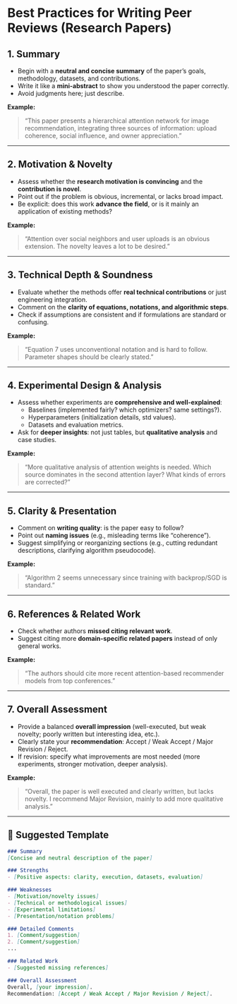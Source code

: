 # Best Practices for Writing Peer Reviews (Research Papers)

## 1. Summary
- Begin with a **neutral and concise summary** of the paper’s goals, methodology, datasets, and contributions.  
- Write it like a **mini-abstract** to show you understood the paper correctly.  
- Avoid judgments here; just describe.

**Example:**  
> “This paper presents a hierarchical attention network for image recommendation, integrating three sources of information: upload coherence, social influence, and owner appreciation.”

---

## 2. Motivation & Novelty
- Assess whether the **research motivation is convincing** and the **contribution is novel**.  
- Point out if the problem is obvious, incremental, or lacks broad impact.  
- Be explicit: does this work **advance the field**, or is it mainly an application of existing methods?

**Example:**  
> “Attention over social neighbors and user uploads is an obvious extension. The novelty leaves a lot to be desired.”

---

## 3. Technical Depth & Soundness
- Evaluate whether the methods offer **real technical contributions** or just engineering integration.  
- Comment on the **clarity of equations, notations, and algorithmic steps**.  
- Check if assumptions are consistent and if formulations are standard or confusing.

**Example:**  
> “Equation 7 uses unconventional notation and is hard to follow. Parameter shapes should be clearly stated.”

---

## 4. Experimental Design & Analysis
- Assess whether experiments are **comprehensive and well-explained**:  
  - Baselines (implemented fairly? which optimizers? same settings?).  
  - Hyperparameters (initialization details, std values).  
  - Datasets and evaluation metrics.  
- Ask for **deeper insights**: not just tables, but **qualitative analysis** and case studies.

**Example:**  
> “More qualitative analysis of attention weights is needed. Which source dominates in the second attention layer? What kinds of errors are corrected?”

---

## 5. Clarity & Presentation
- Comment on **writing quality**: is the paper easy to follow?  
- Point out **naming issues** (e.g., misleading terms like “coherence”).  
- Suggest simplifying or reorganizing sections (e.g., cutting redundant descriptions, clarifying algorithm pseudocode).

**Example:**  
> “Algorithm 2 seems unnecessary since training with backprop/SGD is standard.”

---

## 6. References & Related Work
- Check whether authors **missed citing relevant work**.  
- Suggest citing more **domain-specific related papers** instead of only general works.

**Example:**  
> “The authors should cite more recent attention-based recommender models from top conferences.”

---

## 7. Overall Assessment
- Provide a balanced **overall impression** (well-executed, but weak novelty; poorly written but interesting idea, etc.).  
- Clearly state your **recommendation**: Accept / Weak Accept / Major Revision / Reject.  
- If revision: specify what improvements are most needed (more experiments, stronger motivation, deeper analysis).

**Example:**  
> “Overall, the paper is well executed and clearly written, but lacks novelty. I recommend Major Revision, mainly to add more qualitative analysis.”

---

## 📌 Suggested Template

```markdown
### Summary
[Concise and neutral description of the paper]

### Strengths
- [Positive aspects: clarity, execution, datasets, evaluation]

### Weaknesses
- [Motivation/novelty issues]
- [Technical or methodological issues]
- [Experimental limitations]
- [Presentation/notation problems]

### Detailed Comments
1. [Comment/suggestion]
2. [Comment/suggestion]
...

### Related Work
- [Suggested missing references]

### Overall Assessment
Overall, [your impression].  
Recommendation: [Accept / Weak Accept / Major Revision / Reject].
